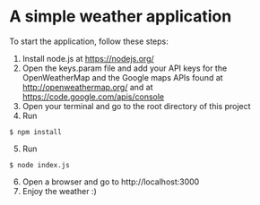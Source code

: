 # A simple weather application
To start the application, follow these steps:
1.  Install node.js at https://nodejs.org/
2.  Open the keys.param file and add your API keys for the OpenWeatherMap and the Google maps APIs found at http://openweathermap.org/ and at https://code.google.com/apis/console
3.  Open your terminal and go to the root directory of this project
4.  Run  
  ```
  $ npm install
  ```
5.  Run
  ```
  $ node index.js
  ```
6.  Open a browser and go to http://localhost:3000
7.  Enjoy the weather :)
